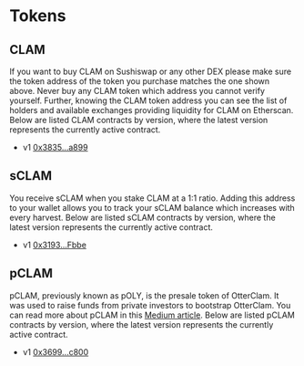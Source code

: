 # Tokens

## CLAM

If you want to buy CLAM on Sushiswap or any other DEX please make sure the token address of the token you purchase matches the one shown above. Never buy any CLAM token which address you cannot verify yourself. Further, knowing the CLAM token address you can see the list of holders and available exchanges providing liquidity for CLAM on Etherscan. Below are listed CLAM contracts by version, where the latest version represents the currently active contract.

* v1 [0x3835...a899](https://etherscan.io/address/0x383518188c0c6d7730d91b2c03a03c837814a899)

## sCLAM

You receive sCLAM when you stake CLAM at a 1:1 ratio. Adding this address to your wallet allows you to track your sCLAM balance which increases with every harvest. Below are listed sCLAM contracts by version, where the latest version represents the currently active contract.

* v1 [0x3193...Fbbe](https://etherscan.io/address/0x31932E6e45012476ba3A3A4953cbA62AeE77Fbbe)

## pCLAM

pCLAM, previously known as pOLY, is the presale token of OtterClam. It was used to raise funds from private investors to bootstrap OtterClam. You can read more about pCLAM in this [Medium article](https://olympusdao.medium.com/what-is-poh-16b2c38a6cd6). Below are listed pCLAM contracts by version, where the latest version represents the currently active contract.

* v1 [0x3699...c800](https://etherscan.io/token/0x36994486c6e97c170065899d8659a28d7371c800)

